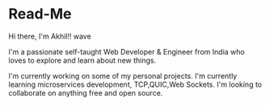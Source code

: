 # Read-Me

Hi there, I'm Akhil!! wave

I'm a passionate self-taught Web Developer & Engineer from India who loves to explore and learn about new things.

 I'm currently working on some of my personal projects.
 I'm currently learning microservices development, TCP,QUIC,Web Sockets.
 I'm looking to collaborate on anything free and open source.

